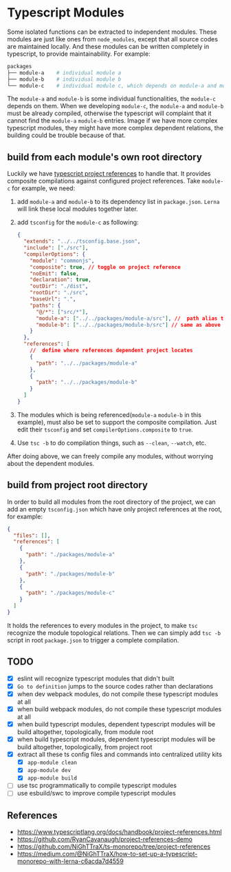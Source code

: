 # Typescript Modules

Some isolated functions can be extracted to independent modules. These modules are just like ones from `node_modules`, except that all source codes are maintained locally. And these modules can be written completely in typescript, to provide maintainability. For example:

```bash
packages
├── module-a    # individual module a
├── module-b    # individual module b
└── module-c    # individual module c, which depends on module-a and module b
```

The `module-a` and `module-b` is some individual functionalities, the `module-c` depends on them. When we developing `module-c`, the `module-a` and `module-b` must be already compiled, otherwise the typescript will complaint that it cannot find the `module-a` `module-b` entries. Image if we have more complex typescript modules, they might have more complex dependent relations, the building could be trouble because of that.

## build from each module's own root directory

Luckily we have [typescript project references](https://www.typescriptlang.org/docs/handbook/project-references.html) to handle that. It provides composite compilations against configured project references. Take `module-c` for example, we need:

1. add `module-a` and `module-b` to its dependency list in `package.json`. `Lerna` will link these local modules together later.
2. add `tsconfig` for the `module-c` as following:

   ```json
   {
     "extends": "../../tsconfig.base.json",
     "include": ["./src"],
     "compilerOptions": {
       "module": "commonjs",
       "composite": true, // toggle on project reference
       "noEmit": false,
       "declaration": true,
       "outDir": "./dist",
       "rootDir": "./src",
       "baseUrl": ".",
       "paths": {
         "@/*": ["src/*"],
         "module-a": ["../../packages/module-a/src"], //  path alias to make IDE `go to definition` always jump to source codes rather than compiled dist
         "module-b": ["../../packages/module-b/src"] // same as above
       }
     },
     "references": [
       //  define where references dependent project locates
       {
         "path": "../../packages/module-a"
       },
       {
         "path": "../../packages/module-b"
       }
     ]
   }
   ```

3. The modules which is being referenced(`module-a` `module-b` in this example), must also be set to support the composite compilation. Just edit their `tsconfig` and set `compilerOptions.composite` to `true`.
4. Use `tsc -b` to do compilation things, such as `--clean`, `--watch`, etc.

After doing above, we can freely compile any modules, without worrying about the dependent modules.

## build from project root directory

In order to build all modules from the root directory of the project, we can add an empty `tsconfig.json` which have only project references at the root, for example:

```json
{
  "files": [],
  "references": [
    {
      "path": "./packages/module-a"
    },
    {
      "path": "./packages/module-b"
    },
    {
      "path": "./packages/module-c"
    }
  ]
}
```

It holds the references to every modules in the project, to make `tsc` recognize the module topological relations. Then we can simply add `tsc -b` script in root `package.json` to trigger a complete compilation.

## TODO

- [x] eslint will recognize typescript modules that didn't built
- [x] `Go to definition` jumps to the source codes rather than declarations
- [x] when dev webpack modules, do not compile these typescript modules at all
- [x] when build webpack modules, do not compile these typescript modules at all
- [x] when build typescript modules, dependent typescript modules will be build altogether, topologically, from module root
- [x] when build typescript modules, dependent typescript modules will be build altogether, topologically, from project root
- [x] extract all these ts config files and commands into centralized utility kits
  - [x] `app-module clean`
  - [x] `app-module dev`
  - [x] `app-module build`
- [ ] use tsc programmatically to compile typescript modules
- [ ] use esbuild/swc to improve compile typescript modules

## References

- <https://www.typescriptlang.org/docs/handbook/project-references.html>
- <https://github.com/RyanCavanaugh/project-references-demo>
- <https://github.com/NiGhTTraX/ts-monorepo/tree/project-references>
- <https://medium.com/@NiGhTTraX/how-to-set-up-a-typescript-monorepo-with-lerna-c6acda7d4559>
